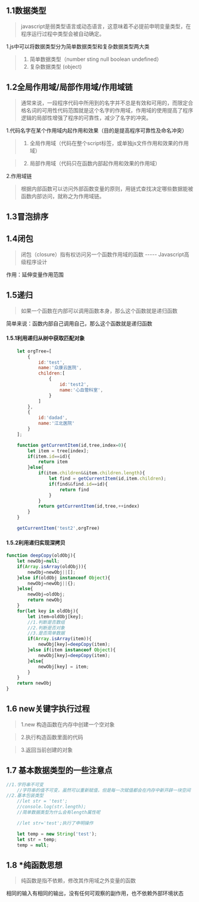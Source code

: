## 1.1数据类型
>javascript是弱类型语言或动态语言，这意味着不必提前申明变量类型，在程序运行过程中类型会被自动确定。

1.js中可以将数据类型分为简单数据类型和复杂数据类型两大类

>1. 简单数据类型（number sting null boolean undefined）
>2. 复杂数据类型 (object)
  
## 1.2全局作用域/局部作用域/作用域链
>通常来说，一段程序代码中所用到的名字并不总是有效和可用的，而限定合格名词的可用性代码范围就是这个名字的作用域，作用域的使用提高了程序逻辑的局部性增强了程序的可靠性，减少了名字的冲突。

1.代码名字在某个作用域内起作用和效果（目的是提高程序可靠性及命名冲突）

>1. 全局作用域（代码在整个script标签，或单独js文件作用和效果的作用域）

>2. 局部作用域（代码只在函数内部起作用和效果的作用域）
   
2.作用域链

>根据内部函数可以访问外部函数变量的原则，用链式查找决定哪些数据能被函数内部访问，就称之为作用域链。

## 1.3冒泡排序

## 1.4闭包
> 闭包（closure）指有权访问另一个函数作用域的函数  ----- Javascript高级程序设计

作用：延伸变量作用范围

## 1.5递归
> 如果一个函数在内部可以调用函数本身，那么这个函数就是递归函数

简单来说：函数内部自己调用自己，那么这个函数就是递归函数

#### 1.5.1利用递归从树中获取匹配对象

````javascript
    let orgTree=[
        {
            id:'test',
            name:'众康云医院',
            children:[
                {
                    id:'test2',
                    name:'心血管科室',
                }
            ]
        },
        {
            id:'dadad',
            name:'江北医院'
        }
    ];

    function getCurrentItem(id,tree,index=0){
        let item = tree[index];
        if(item.id==id){
            return item
        }else{
            if(item.children&&item.children.length){
                let find = getCurrentItem(id,item.children);
                if(find&&find.id==id){
                    return find
                }
            }
            return getCurrentItem(id,tree,++index)
        }
    }

    getCurrentItem('test2',orgTree)
````

#### 1.5.2利用递归实现深拷贝

````javascript
function deepCopy(oldObj){
    let newObj=null;
    if(Array.isArray(oldObj)){
        newObj=newObj||[];
    }else if(oldObj instanceof Object){
        newObj=newObj||{};
    }else{
        newObj=oldObj;
        return newObj
    }
    for(let key in oldObj){
        let item=oldObj[key];
        //1.判断是否数组
        //2.判断是否对象
        //3.是否简单数据
        if(Array.isArray(item)){
            newObj[key]=deepCopy(item);
        }else if(item instanceof Object){
            newObj[key]=deepCopy(item);
        }else{
            newObj[key] = item;
        }
    }
    return newObj
}
````

## 1.6 new关键字执行过程
>1.new 构造函数在内存中创建一个空对象

>2.执行构造函数里面的代码

>3.返回当前创建的对象

## 1.7 基本数据类型的一些注意点

````javascript
//1.字符串不可变
    //字符串的值不可变，虽然可以重新赋值，但是每一次赋值都会在内存中新开辟一块空间
//2.基本包装类型
    //let str = 'test';
    //console.log(str.length);
    //简单数据类型为什么会有length属性呢

    //let str='test';执行了申明操作

    let temp = new String('test');
    let str = temp;
    temp = null;
````

## 1.8 *纯函数思想
>纯函数是指不依赖，修改其作用域之外变量的函数

相同的输入有相同的输出，没有任何可观察的副作用，也不依赖外部环境状态